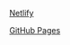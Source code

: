 [Netlify](https://calculatorwebsite-app.netlify.app/)

[GitHub Pages](https://meenalshekokar8.github.io/calculator.github.io/)
